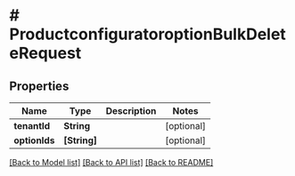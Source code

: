 # # ProductconfiguratoroptionBulkDeleteRequest


## Properties


Name | Type | Description | Notes
------------ | ------------- | ------------- | -------------
**tenantId**| **String** |   | [optional]
**optionIds**| **[String]** |   | [optional]


[[Back to Model list]](../../README.md#models) [[Back to API list]](../../README.md#endpoints) [[Back to README]](../../README.md)